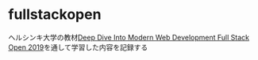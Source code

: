 # fullstackopen

ヘルシンキ大学の教材[Deep Dive Into Modern Web Development Full Stack Open 2019](https://fullstackopen.com/en/)を通して学習した内容を記録する
